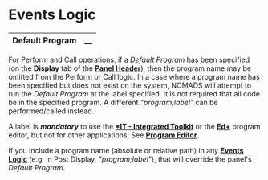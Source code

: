 # Events Logic   
  
**Default Program** |  **__**  
---|---  
  
For Perform and Call operations, if a _Default Program_ has been specified (on the **Display** tab of the **[Panel Header](../../Panel%20Designer/Panel%20Header/Overview.htm#display)**), then the program name may be omitted from the Perform or Call logic. In a case where a program name has been specified but does not exist on the system, NOMADS will attempt to run the _Default Program_ at the label specified. It is not required that all code be in the specified program. A different _"program;label"_ can be performed/called instead.

A label is **_mandatory_** to use the **[*IT - Integrated Toolkit](../../../toolkit1/overview.md)** or the **[Ed+](../../../Ed%20Program%20Editor.md)** program editor, but not for other applications. See **[Program Editor](Program%20Editor.md)**.

If you include a program name (absolute or relative path) in any **[Events Logic](Overview.md)** (e.g. in Post Display, _"program;label"_), that will override the panel's _Default Program_.
